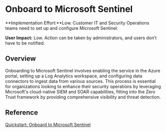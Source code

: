 # Onboard to Microsoft Sentinel

**Implementation Effort:**Low. Customer IT and Security Operations teams need to set up and configure Microsoft Sentinel.

**User Impact:** Low. Action can be taken by administrators, and users don’t have to be notified.

## Overview
Onboarding to Microsoft Sentinel involves enabling the service in the Azure portal, setting up a Log Analytics workspace, and configuring data connectors to ingest data from various sources. This process is essential for organizations looking to enhance their security operations by leveraging Microsoft's cloud-native SIEM and SOAR capabilities, fitting into the Zero Trust framework by providing comprehensive visibility and threat detection.

## Reference
[Quickstart: Onboard to Microsoft Sentinel](https://learn.microsoft.com/en-us/azure/sentinel/quickstart-onboard)
